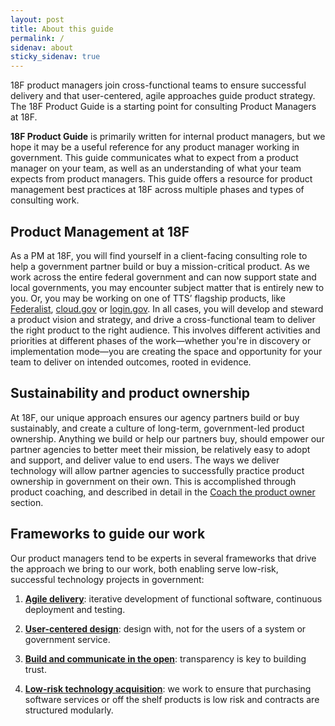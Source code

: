 ```yaml
---
layout: post
title: About this guide
permalink: /
sidenav: about
sticky_sidenav: true
---
```


18F product managers join cross-functional teams to ensure successful delivery and that user-centered, agile approaches guide product strategy. The 18F Product Guide is a starting point for consulting Product Managers at 18F.

**18F Product Guide** is primarily written for internal product managers, but we hope it may be a useful reference for any product manager working in government. This guide communicates what to expect from a product manager on your team, as well as an understanding of what your team expects from product managers. This guide offers a resource for product management best practices at 18F across multiple phases and types of consulting work.

## Product Management at 18F

As a PM at 18F, you will find yourself in a client-facing consulting role to help a government partner build or buy a mission-critical product. As we work across the entire federal government and can now support state and local governments, you may encounter subject matter that is entirely new to you. Or, you may be working on one of TTS’ flagship products, like [Federalist](https://federalist.18f.gov/), [cloud.gov](https://cloud.gov/) or [login.gov](https://login.gov/). In all cases, you will develop and steward a product vision and strategy, and drive a cross-functional team to deliver the right product to the right audience. This involves different activities and priorities at different phases of the work—whether you're in discovery or implementation mode—you are creating the space and opportunity for your team to deliver on intended outcomes, rooted in evidence.

## Sustainability and product ownership

At 18F, our unique approach ensures our agency partners build or buy sustainably, and create a culture of long-term, government-led product ownership. Anything we build or help our partners buy, should empower our partner agencies to better meet their mission, be relatively easy to adopt and support, and deliver value to end users. The ways we deliver technology will allow partner agencies to successfully practice product ownership in government on their own. This is accomplished through product coaching, and described in detail in the [Coach the product owner]({{site.baseurl}}/partners/coach/) section.

## Frameworks to guide our work

Our product managers tend to be experts in several frameworks that drive the approach we bring to our work, both enabling serve low-risk, successful technology projects in government:

1. **[Agile delivery](https://derisking-guide.18f.gov/federal-field-guide/basic-principles/#agile-software-development)**: iterative development of functional software, continuous deployment and testing.

2. **[User-centered design](https://derisking-guide.18f.gov/federal-field-guide/basic-principles/#user-centered-design)**: design with, not for the users of a system or government service.

3. **[Build and communicate in the open](https://18f.gsa.gov/2016/03/07/the-need-for-transparency-in-government/)**: transparency is key to building trust.

4. **[Low-risk technology acquisition](https://derisking-guide.18f.gov/federal-field-guide/basic-principles/#modular-contracting)**: we work to ensure that purchasing software services or off the shelf products is low risk and contracts are structured modularly.
